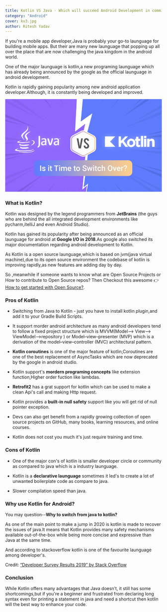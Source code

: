 ```yaml
---
title: Kotlin VS Java - Which will succeed Android Development in comming times?
category: "Android"
cover: kv3.jpg
author: Ritesh Yadav
---
```


If you're a mobile app developer,Java is probably your go-to launguage for building mobile apps.
But their are many new launguage that popping up all over the place that are now challenging the java
kingdom in the android world.

One of the major launguage is kotlin,a new programing launguage which has already being announced by the google as the official launguage in android development.

Kotlin is rapidly gaining popularity among new android application developer.Although, it is constantly being developed and improved. 

![](./kv3.jpg)

### What is Kotlin?

Kotlin was designed by the legend programmers from **JetBrains** (the guys who are behind the all integrated development environments like pycharm,itelliJ and even Android Studio).

Kotlin has gained its popularity after being announced as an official launguage for android at **Google I/O in 2018**.As google also switched its major documentation regarding android development to Kotlin.

As Kotlin is a open source launguage,which is based on jvm(java virtual machine),due to its open source environment the codebase of kotlin is improving rapidly,as new features are adding day by day.

So ,meanwhile if someone wants to know what are Open Source Projects or How to contribute to Open Source repos? Then Checkout this awesome 👉 [How to get started with Open Source?](https://www.hackerearth.com/getstarted-opensource/).

### Pros of Kotlin

- Switching from Java to Kotlin - just you have to install kotlin plugin,and add it to your Gradle Build Scripts.

- It support morder android architecture as many android developers tend to follow a fixed project structure which is MVVM(Model--> View--> ViewModel-->repository ) or Model–view–presenter (MVP) which is a derivation of the model–view–controller (MVC) architectural pattern.

- **Kotlin coroutines** is one of the major feature of kotlin,Coroutines are one of the best replacement of AsyncTasks which are now deprecated by the google in android studio.

- Kotlin support's **mordern programing concepts** like extension function,Higher order fuction like lambdas.

- **Retrofit2** has a grat support for kotlin which can be used to make a clean Api's call and making Http request.

- Kotlin provides a **built-in null safety** support like you will get rid of null pointer exception.

- Devs can also get benefit from a rapidly growing collection of open source projects on GitHub, many books, learning resources, and online courses.

- Kotlin does not cost you much it's just require training and time.


### Cons of Kotlin

- One of the major con's of kotlin is smaller developer circle or community as compared to java which is a industry launguage.

- Kotlin is a **declarative launguage** sometimes it led's to create a lot of unwanted boilerplate code as compare to java.

- Slower compilation speed than java.


### Why use Kotlin for Android?

You may question--**Why to switch from java to kotlin?**

As one of the main point to make a jump in 2020 is kotlin is made to recover the issues of java.It means that Kotlin provides many safety mechanisms available out-of-the-box while being more concise and expressive than Java at the same time.

And according to stackoverflow kotlin is one of the favourite launguage among developer's.

Credit: [“Developer Survey Results 2019” by Stack Overflow](https://insights.stackoverflow.com/survey/2019)

### Conclusion

While Kotlin offers many advantages that Java doesn’t, it still has some shortcomings,but if you're a beginner and frustrated from declaring long syntax even for printing a statement in java and need a shortcut then kotlin will the best way to enhance your code.














